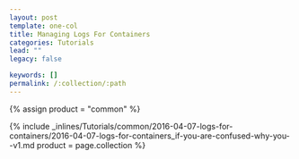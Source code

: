 ```yaml
---
layout: post
template: one-col
title: Managing Logs For Containers
categories: Tutorials
lead: ""
legacy: false

keywords: []
permalink: /:collection/:path
---
```



{% assign product = "common" %}

{% include _inlines/Tutorials/common/2016-04-07-logs-for-containers/2016-04-07-logs-for-containers_if-you-are-confused-why-you--v1.md  product = page.collection %}
